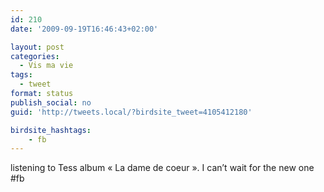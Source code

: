 ```yaml
---
id: 210
date: '2009-09-19T16:46:43+02:00'

layout: post
categories:
  - Vis ma vie
tags:
  - tweet
format: status
publish_social: no
guid: 'http://tweets.local/?birdsite_tweet=4105412180'

birdsite_hashtags:
    - fb
---
```


listening to Tess album « La dame de coeur ». I can’t wait for the new one #fb